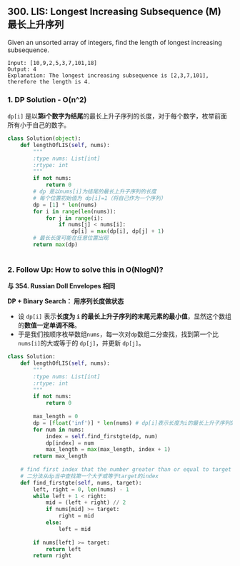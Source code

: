 ## 300. LIS: Longest Increasing Subsequence (M) 最长上升序列

Given an unsorted array of integers, find the length of longest increasing subsequence.

```
Input: [10,9,2,5,3,7,101,18]
Output: 4 
Explanation: The longest increasing subsequence is [2,3,7,101], therefore the length is 4. 
```

### 1. DP Solution - O(n^2)

`dp[i]` 是以**第i个数字为结尾**的最长上升子序列的长度，对于每个数字，枚举前面所有小于自己的数字。

```python
class Solution(object):
    def lengthOfLIS(self, nums):
        """
        :type nums: List[int]
        :rtype: int
        """
        if not nums:
            return 0
        # dp 是以nums[i]为结尾的最长上升子序列的长度
        # 每个位置初始值为 dp[i]=1（将自己作为一个序列）
        dp = [1] * len(nums)
        for i in range(len(nums)):
            for j in range(i):
                if nums[j] < nums[i]:
                    dp[i] = max(dp[i], dp[j] + 1)
        # 最长长度可能在任意位置出现
        return max(dp)
            
```

### 2. Follow Up: How to solve this in O(NlogN)?  

**与 354. Russian Doll Envelopes 相同**

**DP + Binary Search： 用序列长度做状态**

- 设 `dp[i]` 表示**长度为 `i` 的最长上升子序列的末尾元素的最小值**，显然这个数组的**数值一定单调不降**。
- 于是我们按顺序枚举数组`nums`，每一次对`dp`数组二分查找，找到第一个比`nums[i]`的大或等于的 `dp[j]`，并更新 `dp[j]`。

```python
class Solution:
    def lengthOfLIS(self, nums):
        """
        :type nums: List[int]
        :rtype: int
        """
        if not nums:
            return 0
        
        max_length = 0
        dp = [float('inf')] * len(nums) # dp[i]表示长度为i的最长上升子序列的最小末尾数
        for num in nums:
            index = self.find_firstgte(dp, num)
            dp[index] = num
            max_length = max(max_length, index + 1)
        return max_length
        
    # find first index that the number greater than or equal to target
    # 二分法从dp当中查找第一个大于或等于target的index
    def find_firstgte(self, nums, target):
        left, right = 0, len(nums) - 1
        while left + 1 < right:
            mid = (left + right) // 2
            if nums[mid] >= target:
                right = mid
            else:
                left = mid
        
        if nums[left] >= target:
            return left
       	return right
```